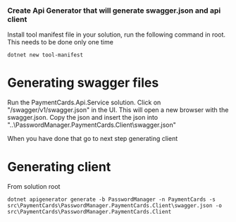 ﻿### Create Api Generator that will generate swagger.json and api client


Install tool manifest file in your solution, run the following command in root. This needs to be done only one time
 ```
dotnet new tool-manifest
```

# Generating swagger files
Run the PaymentCards.Api.Service solution. Click on "/swagger/v1/swagger.json" in the UI. This will open a new browser with the swagger.json. 
Copy the json and insert the json into "..\PasswordManager.PaymentCards.Client\swagger.json"

When you have done that go to next step generating client

# Generating client
From solution root
```
dotnet apigenerator generate -b PasswordManager -n PaymentCards -s src\PaymentCards\PasswordManager.PaymentCards.Client\swagger.json -o src\PaymentCards\PasswordManager.PaymentCards.Client
```
